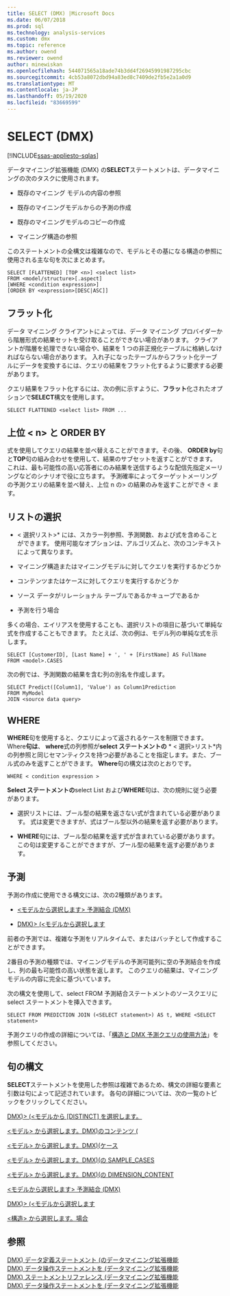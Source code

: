 ```yaml
---
title: SELECT (DMX) |Microsoft Docs
ms.date: 06/07/2018
ms.prod: sql
ms.technology: analysis-services
ms.custom: dmx
ms.topic: reference
ms.author: owend
ms.reviewer: owend
author: minewiskan
ms.openlocfilehash: 544071565a18ade74b3dd4f26945991987295cbc
ms.sourcegitcommit: 4cb53a8072dbd94a83ed8c7409de2fb5e2a1a0d9
ms.translationtype: MT
ms.contentlocale: ja-JP
ms.lasthandoff: 05/19/2020
ms.locfileid: "83669599"
---
```

# <a name="select-dmx"></a>SELECT (DMX)
[!INCLUDE[ssas-appliesto-sqlas](../includes/ssas-appliesto-sqlas.md)]

  データマイニング拡張機能 (DMX) の**SELECT**ステートメントは、データマイニングの次のタスクに使用されます。  
  
-   既存のマイニング モデルの内容の参照  
  
-   既存のマイニングモデルからの予測の作成  
  
-   既存のマイニングモデルのコピーの作成  
  
-   マイニング構造の参照  
  
 このステートメントの全構文は複雑なので、モデルとその基になる構造の参照に使用される主な句を次にまとめます。  
  
```  
SELECT [FLATTENED] [TOP <n>] <select list>  
FROM <model/structure>[.aspect]  
[WHERE <condition expression>]  
[ORDER BY <expression>[DESC|ASC]]  
```  
  
## <a name="flattened"></a>フラット化  
 データ マイニング クライアントによっては、データ マイニング プロバイダーから階層形式の結果セットを受け取ることができない場合があります。 クライアントが階層を処理できない場合や、結果を 1 つの非正規化テーブルに格納しなければならない場合があります。 入れ子になったテーブルからフラット化テーブルにデータを変換するには、クエリの結果をフラット化するように要求する必要があります。  
  
 クエリ結果をフラット化するには、次の例に示すように、**フラット**化されたオプションで**SELECT**構文を使用します。  
  
```  
SELECT FLATTENED <select list> FROM ...  
```  
  
## <a name="top-n-and-order-by"></a>上位 \< n> と ORDER BY  
 式を使用してクエリの結果を並べ替えることができます。その後、 **ORDER by**句と**TOP**句の組み合わせを使用して、結果のサブセットを返すことができます。 これは、最も可能性の高い応答者にのみ結果を送信するような配信先指定メーリングなどのシナリオで役に立ちます。 予測確率によってターゲットメーリングの予測クエリの結果を並べ替え、上位 n の> の結果のみを返すことができ \< ます。  
  
## <a name="select-list"></a>リストの選択  
 * \< 選択リスト>* には、スカラー列参照、予測関数、および式を含めることができます。 使用可能なオプションは、アルゴリズムと、次のコンテキストによって異なります。  
  
-   マイニング構造またはマイニングモデルに対してクエリを実行するかどうか  
  
-   コンテンツまたはケースに対してクエリを実行するかどうか  
  
-   ソース データがリレーショナル テーブルであるかキューブであるか  
  
-   予測を行う場合  
  
 多くの場合、エイリアスを使用することも、選択リストの項目に基づいて単純な式を作成することもできます。 たとえば、次の例は、モデル列の単純な式を示します。  
  
```  
SELECT [CustomerID], [Last Name] + ', ' + [FirstName] AS FullName  
FROM <model>.CASES  
```  
  
 次の例では、予測関数の結果を含む列の別名を作成します。  
  
```  
SELECT Predict([Column1], 'Value') as Column1Prediction  
FROM MyModel  
JOIN <source data query>  
```  
  
## <a name="where"></a>WHERE  
 **WHERE**句を使用すると、クエリによって返されるケースを制限できます。 Where**句は**、 **where**式の列参照が**select ステートメントの** * \< 選択>リスト*内の列参照と同じセマンティクスを持つ必要があることを指定します。また、ブール式のみを返すことができます。 **Where**句の構文は次のとおりです。  
  
```  
WHERE < condition expression >  
```  
  
 **Select ステートメントの**select List および**WHERE**句は、次の規則に従う必要があります。  
  
-   選択リストには、ブール型の結果を返さない式が含まれている必要があります。 式は変更できますが、式はブール型以外の結果を返す必要があります。  
  
-   **WHERE**句には、ブール型の結果を返す式が含まれている必要があります。 この句は変更することができますが、ブール型の結果を返す必要があります。  
  
## <a name="predictions"></a>予測  
 予測の作成に使用できる構文には、次の2種類があります。  
  
-   [&#60;モデルから選択します&#62; 予測結合 &#40;DMX&#41;](../dmx/select-from-model-prediction-join-dmx.md)  
  
-   [DMX&#41;&#62; &#40;&#60;モデルから選択します](../dmx/select-from-model-dmx.md)  
  
 前者の予測では、複雑な予測をリアルタイムで、またはバッチとして作成することができます。  
  
 2番目の予測の種類では、マイニングモデルの予測可能列に空の予測結合を作成し、列の最も可能性の高い状態を返します。 このクエリの結果は、マイニングモデルの内容に完全に基づいています。  
  
 次の構文を使用して、select FROM 予測結合ステートメントのソースクエリに select ステートメントを挿入できます。  
  
```  
SELECT FROM PREDICTION JOIN (<SELECT statement>) AS t, WHERE <SELECT statement>  
```  
  
 予測クエリの作成の詳細については、「[構造と DMX 予測クエリの使用方法](../dmx/structure-and-usage-of-dmx-prediction-queries.md)」を参照してください。  
  
## <a name="clause-syntax"></a>句の構文  
 **SELECT**ステートメントを使用した参照は複雑であるため、構文の詳細な要素と引数は句によって記述されています。 各句の詳細については、次の一覧のトピックをクリックしてください。  
  
 [DMX&#41;&#62; &#40;&#60;モデルから [DISTINCT] を選択します。](../dmx/select-distinct-from-model-dmx.md)  
  
 [&#60;モデル&#62; から選択します。DMX&#41;のコンテンツ &#40;](../dmx/select-from-model-content-dmx.md)  
  
 [&#60;モデル&#62; から選択します。DMX&#41;&#40;ケース](../dmx/select-from-model-cases-dmx.md)  
  
 [&#60;モデル&#62; から選択します。DMX&#41;&#40;の SAMPLE_CASES](../dmx/select-from-model-sample-cases-dmx.md)  
  
 [&#60;モデル&#62; から選択します。DMX&#41;&#40;の DIMENSION_CONTENT](../dmx/select-from-model-dimension-content-dmx.md)  
  
 [&#60;モデルから選択します&#62; 予測結合 &#40;DMX&#41;](../dmx/select-from-model-prediction-join-dmx.md)  
  
 [DMX&#41;&#62; &#40;&#60;モデルから選択します](../dmx/select-from-model-dmx.md)  
  
 [&#60;構造&#62; から選択します。場合](../dmx/select-from-structure-cases.md)  
  
## <a name="see-also"></a>参照  
 [DMX&#41; データ定義ステートメント &#40;のデータマイニング拡張機能](../dmx/dmx-statements-data-definition.md)   
 [DMX&#41; データ操作ステートメントを &#40;データマイニング拡張機能](../dmx/dmx-statements-data-manipulation.md)   
 [DMX&#41; ステートメントリファレンス &#40;データマイニング拡張機能](../dmx/data-mining-extensions-dmx-statements.md)   
 [DMX&#41; データ操作ステートメントを &#40;データマイニング拡張機能](../dmx/dmx-statements-data-manipulation.md)  
  
  
